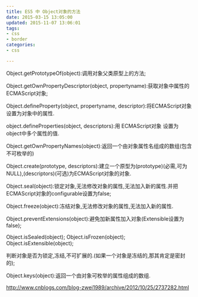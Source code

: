 ```yaml
---
title: ES5 中 Object对象的方法
date: 2015-03-15 13:05:00
updated: 2015-11-07 13:06:01
tags: 
- css
- border
categories: 
- css

---
```

Object.getPrototypeOf(object):调用对象父类原型上的方法;

Object.getOwnPropertyDescriptor(object, propertyname):获取对象中属性的ECMAScript对象;

Object.defineProperty(object, propertyname, descriptor):将ECMAScript对象设置为对象中的属性.

object.defineProperties(object, descriptors):用 ECMAScript对象 设置为object中多个属性的值.

Object.getOwnPropertyNames(object):返回一个由对象属性名组成的数组(包含不可枚举的)

Object.create(prototype, descriptors):建立一个原型为(prototype)(必需,可为NULL),(descriptors)(可选)为ECMAScript对象的对象.


<!--more-->


Object.seal(object):锁定对象,无法修改对象的属性,无法加入新的属性.并把ECMAScript对象的configurable设置为false;

Object.freeze(object):冻结对象,无法修改对象的属性,无法加入新的属性.

Object.preventExtensions(object):避免加新属性加入对象(Extensible设置为false);

Object.isSealed(object);
Object.isFrozen(object);
Object.isExtensible(object);

判断对象是否为锁定,冻结,不可扩展的.(如果一个对象是冻结的,那其肯定是密封的);

Object.keys(object):返回一个由对象可枚举的属性组成的数组.

http://www.cnblogs.com/blog-zwei1989/archive/2012/10/25/2737282.html
